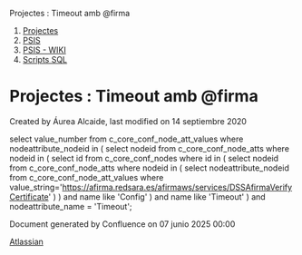 Projectes : Timeout amb @firma  

1.  [Projectes](index.md)
2.  [PSIS](PSIS_24215797.md)
3.  [PSIS - WIKI](PSIS---WIKI_24215598.md)
4.  [Scripts SQL](Scripts-SQL_24215612.md)

Projectes : Timeout amb @firma
==============================

Created by Áurea Alcaide, last modified on 14 septiembre 2020

select value\_number from c\_core\_conf\_node\_att\_values where nodeattribute\_nodeid in (
select nodeid from c\_core\_conf\_node\_atts where nodeid in (
    select id from c\_core\_conf\_nodes where id in (
        select nodeid from c\_core\_conf\_node\_atts where nodeid in (
            select nodeattribute\_nodeid from c\_core\_conf\_node\_att\_values where value\_string='https://afirma.redsara.es/afirmaws/services/DSSAfirmaVerifyCertificate'
        )
    ) and name like 'Config'
)
and name like 'Timeout'
)
and nodeattribute\_name = 'Timeout';

Document generated by Confluence on 07 junio 2025 00:00

[Atlassian](http://www.atlassian.com/)